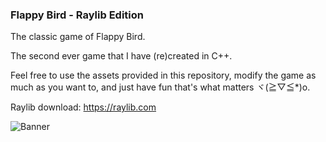 ### Flappy Bird - Raylib Edition

The classic game of Flappy Bird.

The second ever game that I have (re)created in C++.

Feel free to use the assets provided in this repository, modify the game as much as you want to, and just have fun that's what matters ヾ(≧▽≦*)o.

Raylib download: https://raylib.com

![Banner](https://user-images.githubusercontent.com/90605554/210549618-a2fe9428-61f7-4e42-bbc6-35b49a6b13e7.png)
